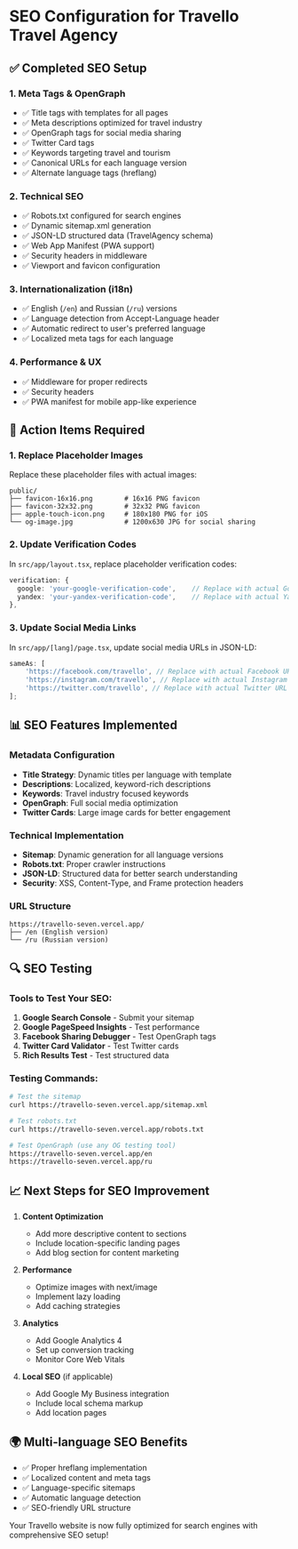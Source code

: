 # SEO Configuration for Travello Travel Agency

## ✅ Completed SEO Setup

### 1. Meta Tags & OpenGraph

- ✅ Title tags with templates for all pages
- ✅ Meta descriptions optimized for travel industry
- ✅ OpenGraph tags for social media sharing
- ✅ Twitter Card tags
- ✅ Keywords targeting travel and tourism
- ✅ Canonical URLs for each language version
- ✅ Alternate language tags (hreflang)

### 2. Technical SEO

- ✅ Robots.txt configured for search engines
- ✅ Dynamic sitemap.xml generation
- ✅ JSON-LD structured data (TravelAgency schema)
- ✅ Web App Manifest (PWA support)
- ✅ Security headers in middleware
- ✅ Viewport and favicon configuration

### 3. Internationalization (i18n)

- ✅ English (`/en`) and Russian (`/ru`) versions
- ✅ Language detection from Accept-Language header
- ✅ Automatic redirect to user's preferred language
- ✅ Localized meta tags for each language

### 4. Performance & UX

- ✅ Middleware for proper redirects
- ✅ Security headers
- ✅ PWA manifest for mobile app-like experience

## 🚨 Action Items Required

### 1. Replace Placeholder Images

Replace these placeholder files with actual images:

```
public/
├── favicon-16x16.png        # 16x16 PNG favicon
├── favicon-32x32.png        # 32x32 PNG favicon
├── apple-touch-icon.png     # 180x180 PNG for iOS
└── og-image.jpg             # 1200x630 JPG for social sharing
```

### 2. Update Verification Codes

In `src/app/layout.tsx`, replace placeholder verification codes:

```typescript
verification: {
  google: 'your-google-verification-code',    // Replace with actual Google Search Console code
  yandex: 'your-yandex-verification-code',    // Replace with actual Yandex Webmaster code
},
```

### 3. Update Social Media Links

In `src/app/[lang]/page.tsx`, update social media URLs in JSON-LD:

```typescript
sameAs: [
	'https://facebook.com/travello', // Replace with actual Facebook URL
	'https://instagram.com/travello', // Replace with actual Instagram URL
	'https://twitter.com/travello', // Replace with actual Twitter URL
];
```

## 📊 SEO Features Implemented

### Metadata Configuration

- **Title Strategy**: Dynamic titles per language with template
- **Descriptions**: Localized, keyword-rich descriptions
- **Keywords**: Travel industry focused keywords
- **OpenGraph**: Full social media optimization
- **Twitter Cards**: Large image cards for better engagement

### Technical Implementation

- **Sitemap**: Dynamic generation for all language versions
- **Robots.txt**: Proper crawler instructions
- **JSON-LD**: Structured data for better search understanding
- **Security**: XSS, Content-Type, and Frame protection headers

### URL Structure

```
https://travello-seven.vercel.app/
├── /en (English version)
└── /ru (Russian version)
```

## 🔍 SEO Testing

### Tools to Test Your SEO:

1. **Google Search Console** - Submit your sitemap
2. **Google PageSpeed Insights** - Test performance
3. **Facebook Sharing Debugger** - Test OpenGraph tags
4. **Twitter Card Validator** - Test Twitter cards
5. **Rich Results Test** - Test structured data

### Testing Commands:

```bash
# Test the sitemap
curl https://travello-seven.vercel.app/sitemap.xml

# Test robots.txt
curl https://travello-seven.vercel.app/robots.txt

# Test OpenGraph (use any OG testing tool)
https://travello-seven.vercel.app/en
https://travello-seven.vercel.app/ru
```

## 📈 Next Steps for SEO Improvement

1. **Content Optimization**

   - Add more descriptive content to sections
   - Include location-specific landing pages
   - Add blog section for content marketing

2. **Performance**

   - Optimize images with next/image
   - Implement lazy loading
   - Add caching strategies

3. **Analytics**

   - Add Google Analytics 4
   - Set up conversion tracking
   - Monitor Core Web Vitals

4. **Local SEO** (if applicable)
   - Add Google My Business integration
   - Include local schema markup
   - Add location pages

## 🌍 Multi-language SEO Benefits

- ✅ Proper hreflang implementation
- ✅ Localized content and meta tags
- ✅ Language-specific sitemaps
- ✅ Automatic language detection
- ✅ SEO-friendly URL structure

Your Travello website is now fully optimized for search engines with comprehensive SEO setup!
